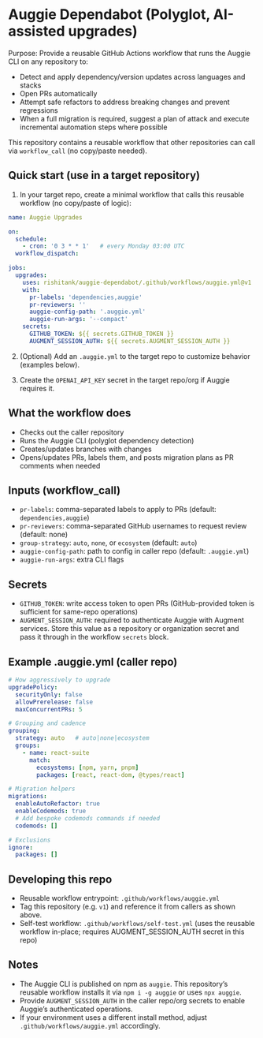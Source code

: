 # Auggie Dependabot (Polyglot, AI-assisted upgrades)

Purpose: Provide a reusable GitHub Actions workflow that runs the Auggie CLI on any repository to:
- Detect and apply dependency/version updates across languages and stacks
- Open PRs automatically
- Attempt safe refactors to address breaking changes and prevent regressions
- When a full migration is required, suggest a plan of attack and execute incremental automation steps where possible

This repository contains a reusable workflow that other repositories can call via `workflow_call` (no copy/paste needed).

## Quick start (use in a target repository)

1) In your target repo, create a minimal workflow that calls this reusable workflow (no copy/paste of logic):

```yaml
name: Auggie Upgrades

on:
  schedule:
    - cron: '0 3 * * 1'   # every Monday 03:00 UTC
  workflow_dispatch:

jobs:
  upgrades:
    uses: rishitank/auggie-dependabot/.github/workflows/auggie.yml@v1
    with:
      pr-labels: 'dependencies,auggie'
      pr-reviewers: ''
      auggie-config-path: '.auggie.yml'
      auggie-run-args: '--compact'
    secrets:
      GITHUB_TOKEN: ${{ secrets.GITHUB_TOKEN }}
      AUGMENT_SESSION_AUTH: ${{ secrets.AUGMENT_SESSION_AUTH }}
```

2) (Optional) Add an `.auggie.yml` to the target repo to customize behavior (examples below).

3) Create the `OPENAI_API_KEY` secret in the target repo/org if Auggie requires it.

## What the workflow does
- Checks out the caller repository
- Runs the Auggie CLI (polyglot dependency detection)
- Creates/updates branches with changes
- Opens/updates PRs, labels them, and posts migration plans as PR comments when needed

## Inputs (workflow_call)
- `pr-labels`: comma-separated labels to apply to PRs (default: `dependencies,auggie`)
- `pr-reviewers`: comma-separated GitHub usernames to request review (default: none)
- `group-strategy`: `auto`, `none`, or `ecosystem` (default: `auto`)
- `auggie-config-path`: path to config in caller repo (default: `.auggie.yml`)
- `auggie-run-args`: extra CLI flags

## Secrets
- `GITHUB_TOKEN`: write access token to open PRs (GitHub-provided token is sufficient for same-repo operations)
- `AUGMENT_SESSION_AUTH`: required to authenticate Auggie with Augment services. Store this value as a repository or organization secret and pass it through in the workflow `secrets` block.

## Example .auggie.yml (caller repo)
```yaml
# How aggressively to upgrade
upgradePolicy:
  securityOnly: false
  allowPrerelease: false
  maxConcurrentPRs: 5

# Grouping and cadence
grouping:
  strategy: auto   # auto|none|ecosystem
  groups:
    - name: react-suite
      match:
        ecosystems: [npm, yarn, pnpm]
        packages: [react, react-dom, @types/react]

# Migration helpers
migrations:
  enableAutoRefactor: true
  enableCodemods: true
  # Add bespoke codemods commands if needed
  codemods: []

# Exclusions
ignore:
  packages: []
```

## Developing this repo
- Reusable workflow entrypoint: `.github/workflows/auggie.yml`
- Tag this repository (e.g. `v1`) and reference it from callers as shown above.
- Self-test workflow: `.github/workflows/self-test.yml` (uses the reusable workflow in-place; requires AUGMENT_SESSION_AUTH secret in this repo)

## Notes
- The Auggie CLI is published on npm as `auggie`. This repository’s reusable workflow installs it via `npm i -g auggie` or uses `npx auggie`.
- Provide `AUGMENT_SESSION_AUTH` in the caller repo/org secrets to enable Auggie’s authenticated operations.
- If your environment uses a different install method, adjust `.github/workflows/auggie.yml` accordingly.

